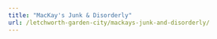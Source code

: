 ```yaml
---
title: "MacKay's Junk & Disorderly"
url: /letchworth-garden-city/mackays-junk-and-disorderly/
---
```

